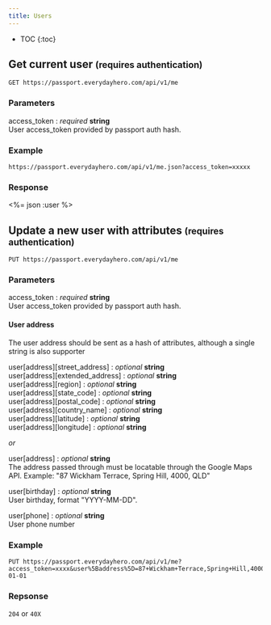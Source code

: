 ```yaml
---
title: Users
---
```


* TOC
{:toc}

## Get current user <small>(requires authentication)</small>

    GET https://passport.everydayhero.com/api/v1/me

### Parameters

access_token : _required_ **string**<br/>
User access_token provided by passport auth hash.

### Example

    https://passport.everydayhero.com/api/v1/me.json?access_token=xxxxx

### Response

<%= json :user %>

## Update a new user with attributes <small>(requires authentication)</small>

    PUT https://passport.everydayhero.com/api/v1/me

### Parameters

access_token : _required_ **string**<br/>
User access_token provided by passport auth hash.

#### User address

The user address should be sent as a hash of attributes, although a single string is also supporter


user[address][street_address] : _optional_ **string**<br/>
user[address][extended_address] : _optional_ **string**<br/>
user[address][region] : _optional_ **string**<br/>
user[address][state_code] : _optional_ **string**<br/>
user[address][postal_code] : _optional_ **string**<br/>
user[address][country_name] : _optional_ **string**<br/>
user[address][latitude] : _optional_ **string**<br/>
user[address][longitude] : _optional_ **string**<br/>

_or_

user[address] : _optional_ **string**<br/>
The address passed through must be locatable through the Google Maps API. Example: "87 Wickham Terrace, Spring Hill, 4000, QLD"

user[birthday] : _optional_ **string**<br/>
User birthday, format "YYYY-MM-DD".

user[phone] : _optional_ **string**<br/>
User phone number

### Example

    PUT https://passport.everydayhero.com/api/v1/me?access_token=xxxx&user%5Baddress%5D=87+Wickham+Terrace,Spring+Hill,4000,QLD&user%5Bbirthday%5D=1970-01-01

### Repsonse

`204` or `40X`

